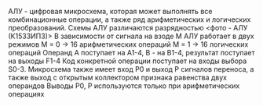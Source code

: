 АЛУ - цифровая микросхема, которая может выполнять все комбинационные операции, а также ряд арифметических и логических преобразований. Схемы АЛУ различаются разрядностью
<фото - АЛУ (К1533ИП3)>
В зависимости от сигнала на взоде M АЛУ работает в двух режимов
M = 0 -> 16 арифметических операций
M = 1 -> 16 логических операций
Операнд A поступает на A1-4, B - на B1-4, результат поступает на выходы F1-4
Код конкретной операции поступает на входы выбора S0-3. Микросхема также имеет вход P0 и выход P сигналов переноса, а также выход с открытым коллектором признака равенства двух операндов
Выводы P0, P используются только при арифметических операциях
